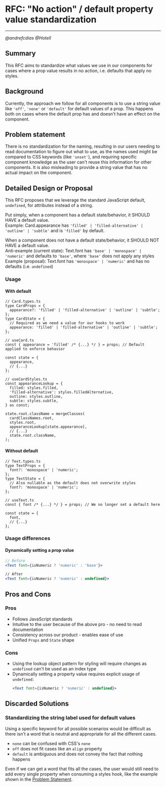 # RFC: "No action" / default property value standardization

---

_@andrefcdias @Hotell_

## Summary

This RFC aims to standardize what values we use in our components for cases where a prop value results in no action, i.e. defaults that apply no styles.

## Background

Currently, the approach we follow for all components is to use a string value like `'off'`, `'none'` or `'default'` for default values of a prop. This happens both on cases where the default prop has and doesn't have an effect on the component.

## Problem statement

There is no standardization for the naming, resulting in our users needing to read documentation to figure out what to use, as the names used might be compared to CSS keywords (like `'unset'`), and requiring specific component knowledge as the user can't reuse this information for other components. It is also misleading to provide a string value that has no actual impact on the component.

## Detailed Design or Proposal

This RFC proposes that we leverage the standard JavaScript default, `undefined`, for attributes instead of a string.

Put simply, when a component has a default state/behavior, it SHOULD HAVE a default value.<br/>
Example: Card.appearance has `'filled' | 'filled-alternative' | 'outline' | 'subtle'` and is `'filled'` by default.

When a component does not have a default state/behavior, it SHOULD NOT HAVE a default value.<br/>
Anti-example (current state): Text.font has `'base' | 'monospace' | 'numeric'` and defaults to `'base'`, where `'base'` does not apply any styles<br/>
Example (proposal): Text.font has `'monospace' | 'numeric'` and has no defaults (i.e. `undefined`)

### Usage

#### With default

```tsx
// Card.types.ts
type CardProps = {
  appearance?: 'filled' | 'filled-alternative' | 'outline' | 'subtle';
};
type CardState = {
  // Required as we need a value for our hooks to work
  appearance: 'filled' | 'filled-alternative' | 'outline' | 'subtle';
};

// useCard.ts
const { appearance = 'filled' /* {...} */ } = props; // Default applied to enforce behavior

const state = {
  appearance,
  // {...}
};

// useCardStyles.ts
const appearanceLookup = {
  filled: styles.filled,
  'filled-alternative': styles.filledAlternative,
  outline: styles.outline,
  subtle: styles.subtle,
} as const;

state.root.className = mergeClasses(
  cardClassNames.root,
  styles.root,
  appearanceLookup[state.appearance],
  // {...}
  state.root.className,
);
```

#### Without default

```tsx
// Text.types.ts
type TextProps = {
  font?: 'monospace' | 'numeric';
};
type TextState = {
  // Also nullable as the default does not overwrite styles
  font?: 'monospace' | 'numeric';
};

// useText.ts
const { font /* {...} */ } = props; // We no longer set a default here

const state = {
  font,
  // {...}
};
```

### Usage differences

#### Dynamically setting a prop value

```jsx
// Before
<Text font={isNumeric ? 'numeric' : 'base'}>

// After
<Text font={isNumeric ? 'numeric' : undefined}>
```

## Pros and Cons

### Pros

- Follows JavaScript standards
- Intuitive to the user because of the above pro - no need to read documentation
- Consistency across our product - enables ease of use
- Unified `Props` and `State` shape

### Cons

- Using the lookup object pattern for styling will require changes as `undefined` can't be used as an index type
- Dynamically setting a property value requires explicit usage of `undefined`:
  ```jsx
  <Text font={isNumeric ? 'numeric' : undefined}>
  ```

## Discarded Solutions

### Standardizing the string label used for default values

Using a specific keyword for all possible scenarios would be difficult as there isn't a word that is neutral and appropriate for all the different cases.

- `none` can be confused with CSS's `none`
- `off` does not fit cases like an `align` property
- `default` is ambiguous and does not convey the fact that nothing happens

Even if we can get a word that fits all the cases, the user would still need to add every single property when consuming a styles hook, like the example shown in the [Problem Statement](##Problem_statement).
